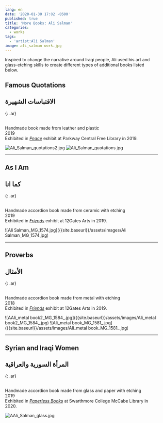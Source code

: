 ```yaml
---
lang: en
date: '2020-01-30 17:02 -0500'
published: true
title: 'More Books: Ali Salman'
categories:
  - works
tags:
  - 'artist:Ali Salman'
image: ali_salman work.jpg
---
```

Inspired to change the narrative around Iraqi people, Ali used his art and glass-etching skills to create different types of additional books listed below.

## **Famous Quotations**

## **الاقتباسات الشهيرة**
{: .ar}

<br/>Handmade book made from leather and plastic 
<br/>2019
<br/>Exhibited in [_Peace_](http://fps.swarthmore.edu/exhibitions/exhibit:free%20library/peace/) exhibit at Parkway Central Free Library in 2019.

![Ali_Salman_quotations2.jpg]({{site.baseurl}}/assets/images/Ali_Salman_quotations2.jpg)
![Ali_Salman_quotations.jpg]({{site.baseurl}}/assets/images/Ali_Salman_quotations.jpg)


<hr/>


## **As I Am**

## **كما انا**
{: .ar}

<br/>Handmade accordion book made from ceramic with etching 
<br/>2019
<br/>Exhibited in [_Friends_](http://fps.swarthmore.edu/exhibitions/exhibit:twelve%20gates/friends/) exhibit at 12Gates Arts in 2019.


![Ali Salman_MG_1574.jpg]({{site.baseurl}}/assets/images/Ali Salman_MG_1574.jpg)


<hr/>


## **Proverbs**

## **الأمثال**
{: .ar}

<br/>Handmade accordion book made from metal with etching 
<br/>2018
<br/>Exhibited in [_Friends_](http://fps.swarthmore.edu/exhibitions/exhibit:twelve%20gates/friends/) exhibit at 12Gates Arts in 2019.


![AAli_metal book2_MG_1584_.jpg]({{site.baseurl}}/assets/images/Ali_metal book2_MG_1584_.jpg)
![Ali_metal book_MG_1581_.jpg]({{site.baseurl}}/assets/images/Ali_metal book_MG_1581_.jpg)


<hr/>


## **Syrian and Iraqi Women**

## **المرأة السورية والعراقية**
{: .ar}

<br/>Handmade accordion book made from glass and paper with etching
<br/>2019
<br/>Exhibited in [_Paperless Books_](https://www.burbio.com/states/Pennsylvania/Swarthmore/swarthmore-college-featured-events/Exhibition:-Paperless-Artists%E2%80%99-Books-in-the-Collection-180450161%E2%80%9C%3E%20%20%20%20%3Cmeta%20charset=) at Swarthmore College McCabe Library in 2020.

![AAli_Salman_glass.jpg]({{site.baseurl}}/assets/images/Ali_Salman_glass.jpg)

